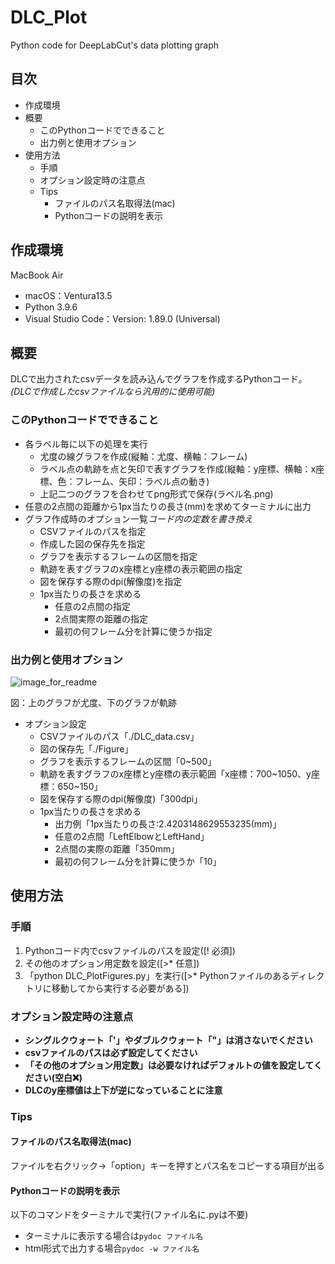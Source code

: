# DLC_Plot
 Python code for DeepLabCut's data plotting graph
## 目次
- 作成環境
- 概要
    - このPythonコードでできること
    - 出力例と使用オプション
- 使用方法
    - 手順
    - オプション設定時の注意点
    - Tips
        - ファイルのパス名取得法(mac)
        - Pythonコードの説明を表示

## 作成環境
MacBook Air
- macOS：Ventura13.5
- Python 3.9.6
- Visual Studio Code：Version: 1.89.0 (Universal)


## 概要
DLCで出力されたcsvデータを読み込んでグラフを作成するPythonコード。*(DLCで作成したcsvファイルなら汎用的に使用可能)*

### このPythonコードでできること
- 各ラベル毎に以下の処理を実行
	- 尤度の線グラフを作成(縦軸：尤度、横軸：フレーム)
	- ラベル点の軌跡を点と矢印で表すグラフを作成(縦軸：y座標、横軸：x座標、色：フレーム、矢印：ラベル点の動き)
	- 上記二つのグラフを合わせてpng形式で保存(ラベル名.png)
- 任意の2点間の距離から1px当たりの長さ(mm)を求めてターミナルに出力
- グラフ作成時のオプション一覧*コード内の定数を書き換え*
	- CSVファイルのパスを指定
	- 作成した図の保存先を指定
    - グラフを表示するフレームの区間を指定
    - 軌跡を表すグラフのx座標とy座標の表示範囲の指定
    - 図を保存する際のdpi(解像度)を指定
    - 1px当たりの長さを求める
        - 任意の2点間の指定
        - 2点間実際の距離の指定
        - 最初の何フレーム分を計算に使うか指定
### 出力例と使用オプション
![image_for_readme](https://github.com/PluPludevil/DLC_Plot/assets/138640051/d910185f-eef3-417e-8115-13f29ffafa49)

図：上のグラフが尤度、下のグラフが軌跡
- オプション設定
    - CSVファイルのパス「./DLC_data.csv」
    - 図の保存先「./Figure」
    - グラフを表示するフレームの区間「0~500」
    - 軌跡を表すグラフのx座標とy座標の表示範囲「x座標：700~1050、y座標：650~150」
    - 図を保存する際のdpi(解像度)「300dpi」
    - 1px当たりの長さを求める
        - 出力例「1px当たりの長さ:2.4203148629553235(mm)」
        - 任意の2点間「LeftElbowとLeftHand」
        - 2点間の実際の距離「350mm」
        - 最初の何フレーム分を計算に使うか「10」

## 使用方法
### 手順
1. Pythonコード内でcsvファイルのパスを設定([! 必須])
2. その他のオプション用定数を設定([>* 任意])
3. 「python DLC_PlotFigures.py」を実行([>* Pythonファイルのあるディレクトリに移動してから実行する必要がある])
### オプション設定時の注意点
- **シングルクウォート「'」やダブルクウォート「"」は消さないでください**
- **csvファイルのパスは必ず設定してください**
- **「その他のオプション用定数」は必要なければデフォルトの値を設定してください(空白❌)**
- **DLCのy座標値は上下が逆になっていることに注意**

### Tips
#### ファイルのパス名取得法(mac)
ファイルを右クリック→「option」キーを押すとパス名をコピーする項目が出る

#### Pythonコードの説明を表示
以下のコマンドをターミナルで実行(ファイル名に.pyは不要)
- ターミナルに表示する場合は`pydoc ファイル名`
- html形式で出力する場合`pydoc -w ファイル名`



